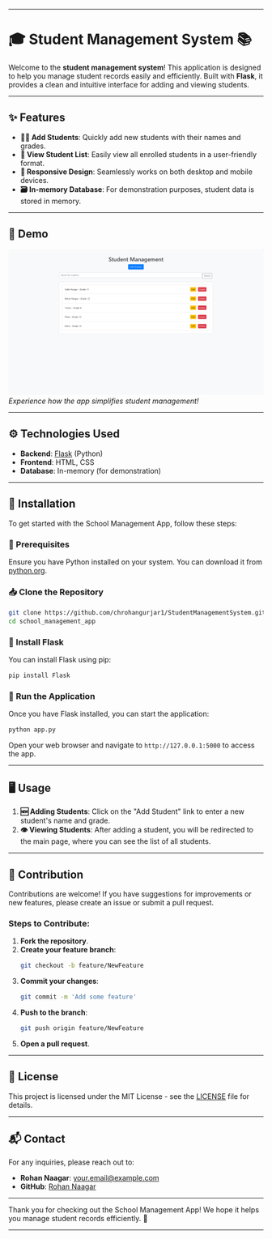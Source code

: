 
---

# 🎓 Student Management System 📚

Welcome to the **student management system**! This application is designed to help you manage student records easily and efficiently. Built with **Flask**, it provides a clean and intuitive interface for adding and viewing students.

---

## ✨ Features

- **👨‍🎓 Add Students**: Quickly add new students with their names and grades.
- **📜 View Student List**: Easily view all enrolled students in a user-friendly format.
- **📱 Responsive Design**: Seamlessly works on both desktop and mobile devices.
- **🗃️ In-memory Database**: For demonstration purposes, student data is stored in memory.

---

## 📸 Demo

![Demo of School Management App](sys.png)  
*Experience how the app simplifies student management!*

---

## ⚙️ Technologies Used

- **Backend**: [Flask](https://flask.palletsprojects.com/en/2.2.x/) (Python)
- **Frontend**: HTML, CSS
- **Database**: In-memory (for demonstration)

---

## 🚀 Installation

To get started with the School Management App, follow these steps:

### 🔧 Prerequisites

Ensure you have Python installed on your system. You can download it from [python.org](https://www.python.org/downloads/).

### 📥 Clone the Repository

```bash
git clone https://github.com/chrohangurjar1/StudentManagementSystem.git
cd school_management_app
```

### 🐍 Install Flask

You can install Flask using pip:

```bash
pip install Flask
```

### 🏃 Run the Application

Once you have Flask installed, you can start the application:

```bash
python app.py
```

Open your web browser and navigate to `http://127.0.0.1:5000` to access the app.

---

## 🖥️ Usage

1. **🆕 Adding Students**: Click on the "Add Student" link to enter a new student's name and grade.
2. **👁️ Viewing Students**: After adding a student, you will be redirected to the main page, where you can see the list of all students.

---

## 🤝 Contribution

Contributions are welcome! If you have suggestions for improvements or new features, please create an issue or submit a pull request.

### Steps to Contribute:

1. **Fork the repository**.
2. **Create your feature branch**: 
   ```bash
   git checkout -b feature/NewFeature
   ```
3. **Commit your changes**: 
   ```bash
   git commit -m 'Add some feature'
   ```
4. **Push to the branch**: 
   ```bash
   git push origin feature/NewFeature
   ```
5. **Open a pull request**.

---

## 📄 License

This project is licensed under the MIT License - see the [LICENSE](LICENSE) file for details.

---

## 📬 Contact

For any inquiries, please reach out to:

- **Rohan Naagar**: [your.email@example.com](mailto:your.email@example.com)
- **GitHub**: [Rohan Naagar](https://github.com/chrohangurjar1)

---

Thank you for checking out the School Management App! We hope it helps you manage student records efficiently. 🚀

---
